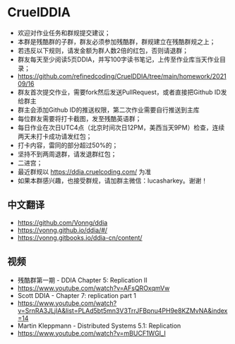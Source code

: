 # CruelDDIA
- 欢迎对作业任务和群规提交建议；
- 本群是残酷群的子群，群友必须参加残酷群，群规建立在残酷群规之上；
- 若违反以下规则，请发金额为群人数2倍的红包，否则请退群；
- 群友每天至少阅读5页DDIA，并写100字读书笔记，上传至作业库当天作业目录；
- https://github.com/refinedcoding/CruelDDIA/tree/main/homework/202109/16
- 群友首次提交作业，需要fork然后发送PullRequest，或者直接把Github ID发给群主
- 群主会添加Github ID的推送权限，第二次作业需要自行推送到主库
- 每位群友需要将打卡截图，发至残酷英语群；
- 每日作业在次日UTC4点（北京时间次日12PM，美西当天9PM）检查，连续两天未打卡成功请发红包；
- 打卡内容，雷同的部分超过50%的；
- 坚持不到两周退群，请发退群红包；
- 二进宫；
- 最近群规以 https://ddia.cruelcoding.com/ 为准
- 如果本群感兴趣，也接受群规，请加群主微信：lucasharkey。谢谢！

## 中文翻译
- https://github.com/Vonng/ddia
- https://vonng.github.io/ddia/#/
- https://vonng.gitbooks.io/ddia-cn/content/

## 视频
- 残酷群第一期 - DDIA Chapter 5: Replication II
- https://www.youtube.com/watch?v=AFsQROxqmVw
- Scott DDIA - Chapter 7: replication part 1
- https://www.youtube.com/watch?v=SrnRA3JLjIA&list=PLAd5bt5mn3V3TrrJFBpnu4PH9e8KZMvNA&index=14
- Martin Kleppmann - Distributed Systems 5.1: Replication
- https://www.youtube.com/watch?v=mBUCF1WGI_I
